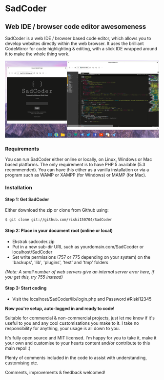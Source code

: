 # SadCoder

## Web IDE / browser code editor awesomeness

SadCoder is a web IDE / browser based code editor, which allows you to develop websites directly within the web browser. It uses the brilliant CodeMirror for code highlighting & editing, with a slick IDE wrapped around it to make the whole thing work.

<img src="Screenshot_2020-04-03-16-25-18.png" alt="SadCoder web IDE">

### Requirements

You can run SadCoder either online or locally, on Linux, Windows or Mac based platforms. The only requirement is to have PHP 5 available (5.3 recommended). You can have this either as a vanilla installation or via a program such as WAMP or XAMPP (for Windows) or MAMP (for Mac).

### Installation

#### Step 1: Get SadCoder

Either download the zip or clone from Github using:

```
$ git clone git://github.com/riski150704/SadCoder
```

#### Step 2: Place in your document root (online or local)

* Ekstrak sadcoder.zip
* Put in a new sub-dir URL such as yourdomain.com/SadCcoder or localhost/SadCoder
* Set write permissions (757 or 775 depending on your system) on the 'backups', 'lib', 'plugins', 'test' and 'tmp' folders

*(Note: A small number of web servers give an internal server error here, if you get this, try 755 instead)*

#### Step 3: Start coding

* Visit the localhost/SadCoder/lib/login.php and Password #Riski12345

**Now you're setup, auto-logged in and ready to code!**

Suitable for commercial & non-commercial projects, just let me know if it's useful to you and any cool customisations you make to it. I take no responsibility for anything, your usage is all down to you.

It's fully open source and MIT licensed. I'm happy for you to take it, make it your own and customise to your hearts content and/or contribute to this main repo! :)

Plenty of comments included in the code to assist with understanding, customising etc.

Comments, improvements & feedback welcomed!
